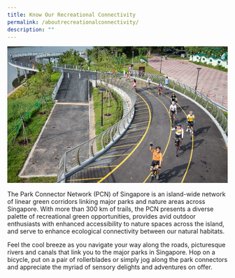 ```yaml
---
title: Know Our Recreational Connectivity
permalink: /aboutrecreationalconnectivity/
description: ""
---
```

![Alt text for image on Isomer site](/images/Ulu%20Pandan%20The%20Park%20Connector%20Network%20Brings%20People%20Together.jpeg)


The Park Connector Network (PCN) of Singapore is an island-wide network of linear green corridors linking major parks and nature areas across Singapore. With more than 300 km of trails, the PCN presents a diverse palette of recreational green opportunities, provides avid outdoor enthusiasts with enhanced accessibility to nature spaces across the island, and serve to enhance ecological connectivity between our natural habitats.

Feel the cool breeze as you navigate your way along the roads, picturesque rivers and canals that link you to the major parks in Singapore. Hop on a bicycle, put on a pair of rollerblades or simply jog along the park connectors and appreciate the myriad of sensory delights and adventures on offer.